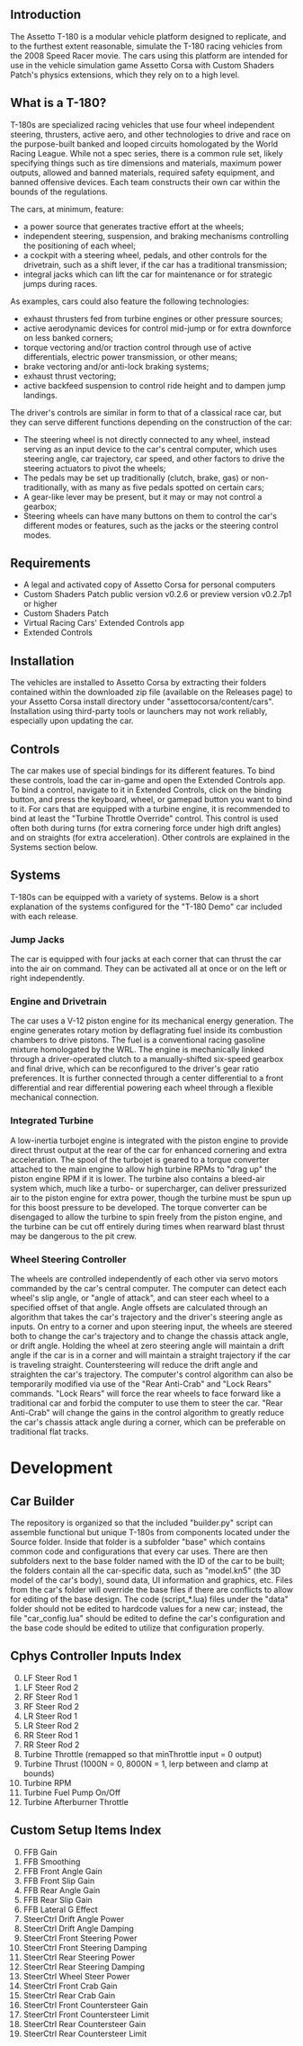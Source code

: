 ## Introduction
The Assetto T-180 is a modular vehicle platform designed to replicate, and to the furthest extent reasonable, simulate the T-180 racing vehicles from the 2008 Speed Racer movie. The cars using this platform are intended for use in the vehicle simulation game Assetto Corsa with Custom Shaders Patch's physics extensions, which they rely on to a high level.

## What is a T-180?
T-180s are specialized racing vehicles that use four wheel independent steering, thrusters, active aero, and other technologies to drive and race on the purpose-built banked and looped circuits homologated by the World Racing League. While not a spec series, there is a common rule set, likely specifying things such as tire dimensions and materials, maximum power outputs, allowed and banned materials, required safety equipment, and banned offensive devices. Each team constructs their own car within the bounds of the regulations.

The cars, at minimum, feature:
- a power source that generates tractive effort at the wheels; 
- independent steering, suspension, and braking mechanisms controlling the positioning of each wheel;
- a cockpit with a steering wheel, pedals, and other controls for the drivetrain, such as a shift lever, if the car has a traditional transmission;
- integral jacks which can lift the car for maintenance or for strategic jumps during races.

As examples, cars could also feature the following technologies:
- exhaust thrusters fed from turbine engines or other pressure sources;
- active aerodynamic devices for control mid-jump or for extra downforce on less banked corners;
- torque vectoring and/or traction control through use of active differentials, electric power transmission, or other means;
- brake vectoring and/or anti-lock braking systems;
- exhaust thrust vectoring;
- active backfeed suspension to control ride height and to dampen jump landings.

The driver's controls are similar in form to that of a classical race car, but they can serve different functions depending on the construction of the car:
- The steering wheel is not directly connected to any wheel, instead serving as an input device to the car's central computer, which uses steering angle, car trajectory, car speed, and other factors to drive the steering actuators to pivot the wheels;
- The pedals may be set up traditionally (clutch, brake, gas) or non-traditionally, with as many as five pedals spotted on certain cars;
- A gear-like lever may be present, but it may or may not control a gearbox;
- Steering wheels can have many buttons on them to control the car's different modes or features, such as the jacks or the steering control modes.

## Requirements
- A legal and activated copy of Assetto Corsa for personal computers
- Custom Shaders Patch public version v0.2.6 or preview version v0.2.7p1 or higher
- Custom Shaders Patch
- Virtual Racing Cars' Extended Controls app
- Extended Controls

## Installation
The vehicles are installed to Assetto Corsa by extracting their folders contained within the downloaded zip file (available on the Releases page) to your Assetto Corsa install directory under "assettocorsa/content/cars". Installation using third-party tools or launchers may not work reliably, especially upon updating the car.

## Controls
The car makes use of special bindings for its different features. To bind these controls, load the car in-game and open the Extended Controls app. To bind a control, navigate to it in Extended Controls, click on the binding button, and press the keyboard, wheel, or gamepad button you want to bind to it. 
For cars that are equipped with a turbine engine, it is recommended to bind at least the "Turbine Throttle Override" control. This control is used often both during turns (for extra cornering force under high drift angles) and on straights (for extra acceleration). Other controls are explained in the Systems section below.

## Systems
T-180s can be equipped with a variety of systems. Below is a short explanation of the systems configured for the "T-180 Demo" car included with each release.

### Jump Jacks
The car is equipped with four jacks at each corner that can thrust the car into the air on command. They can be activated all at once or on the left or right independently.

### Engine and Drivetrain
The car uses a V-12 piston engine for its mechanical energy generation. The engine generates rotary motion by deflagrating fuel inside its combustion chambers to drive pistons. The fuel is a conventional racing gasoline mixture homologated by the WRL. The engine is mechanically linked through a driver-operated clutch to a manually-shifted six-speed gearbox and final drive, which can be reconfigured to the driver's gear ratio preferences. It is further connected through a center differential to a front differential and rear differential powering each wheel through a flexible mechanical connection.

### Integrated Turbine
A low-inertia turbojet engine is integrated with the piston engine to provide direct thrust output at the rear of the car for enhanced cornering and extra acceleration. The spool of the turbojet is geared to a torque converter attached to the main engine to allow high turbine RPMs to "drag up" the piston engine RPM if it is lower. The turbine also contains a bleed-air system which, much like a turbo- or supercharger, can deliver pressurized air to the piston engine for extra power, though the turbine must be spun up for this boost pressure to be developed. The torque converter can be disengaged to allow the turbine to spin freely from the piston engine, and the turbine can be cut off entirely during times when rearward blast thrust may be dangerous to the pit crew.

### Wheel Steering Controller
The wheels are controlled independently of each other via servo motors commanded by the car's central computer. The computer can detect each wheel's slip angle, or "angle of attack", and can steer each wheel to a specified offset of that angle. Angle offsets are calculated through an algorithm that takes the car's trajectory and the driver's steering angle as inputs. On entry to a corner and upon steering input, the wheels are steered both to change the car's trajectory and to change the chassis attack angle, or drift angle. Holding the wheel at zero steering angle will maintain a drift angle if the car is in a corner and will maintain a straight trajectory if the car is traveling straight. Countersteering will reduce the drift angle and straighten the car's trajectory.
The computer's control algorithm can also be temporarily modified via use of the "Rear Anti-Crab" and "Lock Rears" commands. "Lock Rears" will force the rear wheels to face forward like a traditional car and forbid the computer to use them to steer the car. "Rear Anti-Crab" will change the gains in the control algorithm to greatly reduce the car's chassis attack angle during a corner, which can be preferable on traditional flat tracks.

# Development

## Car Builder
The repository is organized so that the included "builder.py" script can assemble functional but unique T-180s from components located under the Source folder. Inside that folder is a subfolder "base" which contains common code and configurations that every car uses. There are then subfolders next to the base folder named with the ID of the car to be built; the folders contain all the car-specific data, such as "model.kn5" (the 3D model of the car's body), sound data, UI information and graphics, etc. Files from the car's folder will override the base files if there are conflicts to allow for editing of the base design. The code (script_*.lua) files under the "data" folder should not be edited to hardcode values for a new car; instead, the file "car_config.lua" should be edited to define the car's configuration and the base code should be edited to utilize that configuration properly.

## Cphys Controller Inputs Index
0. LF Steer Rod 1
1. LF Steer Rod 2
2. RF Steer Rod 1
3. RF Steer Rod 2
4. LR Steer Rod 1
5. LR Steer Rod 2
6. RR Steer Rod 1
7. RR Steer Rod 2
8. Turbine Throttle (remapped so that minThrottle input = 0 output)
9. Turbine Thrust (1000N = 0, 8000N = 1, lerp between and clamp at bounds)
10. Turbine RPM
11. Turbine Fuel Pump On/Off
12. Turbine Afterburner Throttle

## Custom Setup Items Index
0. FFB Gain
1. FFB Smoothing
2. FFB Front Angle Gain
3. FFB Front Slip Gain
4. FFB Rear Angle Gain
5. FFB Rear Slip Gain
6. FFB Lateral G Effect
7. SteerCtrl Drift Angle Power
8. SteerCtrl Drift Angle Damping
9. SteerCtrl Front Steering Power
10. SteerCtrl Front Steering Damping
11. SteerCtrl Rear Steering Power
12. SteerCtrl Rear Steering Damping
13. SteerCtrl Wheel Steer Power
14. SteerCtrl Front Crab Gain
15. SteerCtrl Rear Crab Gain
16. SteerCtrl Front Countersteer Gain
17. SteerCtrl Front Countersteer Limit
18. SteerCtrl Rear Countersteer Gain
19. SteerCtrl Rear Countersteer Limit


